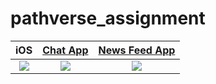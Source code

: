 # pathverse_assignment

| iOS  | [Chat App](https://github.com/loydkim/chat_app_loyd) |  [News Feed App](https://github.com/loydkim/flutter_feed_timeline) |
| :---------------: | :---------------: | :---------------: |
| [![](https://github.com/loydkim/Dating_App_Main/blob/main/promo_ios.gif)](https://github.com/loydkim/Dating_App_Main) | [![](https://github.com/loydkim/chat_app_loyd/blob/master/Chat_App_iOS.gif)](https://github.com/loydkim/chat_app_loyd) | [![](https://github.com/loydkim/flutter_feed_timeline/blob/master/android_promotion.gif)](https://github.com/loydkim/flutter_feed_timeline) |

